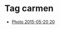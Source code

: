 <!--
title: Tag carmen
date: 2020-06-28T14:43:49.295Z
tags:
-->
# Tag carmen

 * [Photo 2015-05-20 20](119464174077.md)